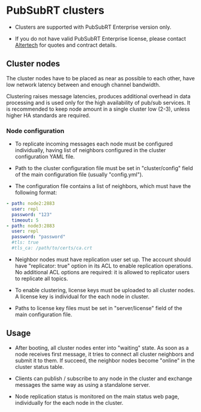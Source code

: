 # PubSubRT clusters

* Clusters are supported with PubSubRT Enterprise version only.

* If you do not have valid PubSubRT Enterprise license, please contact
  [Altertech](https://www.altertech.com/order/?id=psrt) for quotes and contract
  details.

## Cluster nodes

The cluster nodes have to be placed as near as possible to each other, have low
network latency between and enough channel bandwidth.

Clustering raises message latencies, produces additional overhead in data
processing and is used only for the high availability of pub/sub services. It
is recommended to keep node amount in a single cluster low (2-3), unless higher
HA standards are required.

### Node configuration

* To replicate incoming messages each node must be configured individually,
having list of neighbors configured in the cluster configuration YAML file.

* Path to the cluster configuration file must be set in "cluster/config"
  field of the main configuration file (usually "config.yml").

* The configuration file contains a list of neighbors, which must have the
  following format:

```yaml
- path: node2:2883
  user: repl
  password: "123"
  timeout: 5
- path: node3:2883
  user: repl
  password: "password"
  #tls: true
  #tls_ca: /path/to/certs/ca.crt
```

* Neighbor nodes must have replication user set up. The account should have
  "replicator: true" option in its ACL to enable replication operations. No
  additional ACL options are required: it is allowed to replicator users to
  replicate all topics.

* To enable clustering, license keys must be uploaded to all cluster nodes. A
  license key is individual for the each node in cluster.

* Paths to license key files must be set in "server/license" field of the main
  configuration file.

## Usage

* After booting, all cluster nodes enter into "waiting" state. As soon as a node
receives first message, it tries to connect all cluster neighbors and submit it
to them. If succeed, the neighbor nodes become "online" in the cluster status
table.

* Clients can publish / subscribe to any node in the cluster and exchange
messages the same way as using a standalone server.

* Node replication status is monitored on the main status web page,
  individually for the each node in the cluster.
